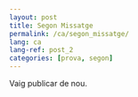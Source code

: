 ```yaml
---
layout: post
title: Segon Missatge
permalink: /ca/segon_missatge/
lang: ca
lang-ref: post_2
categories: [prova, segon]
---
```


Vaig publicar de nou.

